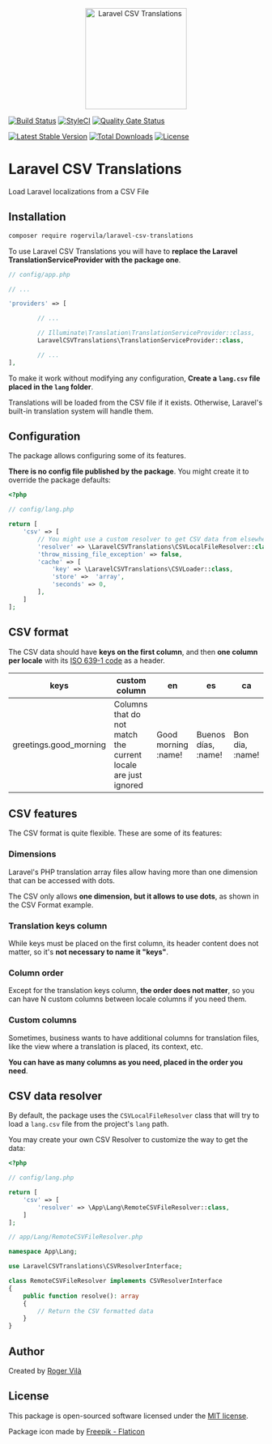 <p align="center"><img width="200" src="https://i.ibb.co/VmZYSSM/csv.png" alt="Laravel CSV Translations" /></p>

[![Build Status](https://github.com/rogervila/laravel-csv-translations/workflows/build/badge.svg)](https://github.com/rogervila/laravel-csv-translations/actions)
[![StyleCI](https://github.styleci.io/repos/211657121/shield?branch=main)](https://github.styleci.io/repos/211657121)
[![Quality Gate Status](https://sonarcloud.io/api/project_badges/measure?project=rogervila_laravel-csv-translations&metric=alert_status)](https://sonarcloud.io/dashboard?id=rogervila_laravel-csv-translations)

[![Latest Stable Version](https://poser.pugx.org/rogervila/laravel-csv-translations/v/stable)](https://packagist.org/packages/rogervila/laravel-csv-translations)
[![Total Downloads](https://poser.pugx.org/rogervila/laravel-csv-translations/downloads)](https://packagist.org/packages/rogervila/laravel-csv-translations)
[![License](https://poser.pugx.org/rogervila/laravel-csv-translations/license)](https://packagist.org/packages/rogervila/laravel-csv-translations)

# Laravel CSV Translations

Load Laravel localizations from a CSV File

## Installation

```sh
composer require rogervila/laravel-csv-translations
```

To use Laravel CSV Translations you will have to **replace the Laravel TranslationServiceProvider with the package one**.

```php
// config/app.php

// ...

'providers' => [

        // ...

        // Illuminate\Translation\TranslationServiceProvider::class,
        LaravelCSVTranslations\TranslationServiceProvider::class,

        // ...
],
```

To make it work without modifying any configuration, **Create a `lang.csv` file placed in the `lang` folder**.

Translations will be loaded from the CSV file if it exists. Otherwise, Laravel's built-in translation system will handle them.


## Configuration

The package allows configuring some of its features.

**There is no config file published by the package**. You might create it to override the package defaults:

```php
<?php

// config/lang.php

return [
    'csv' => [
        // You might use a custom resolver to get CSV data from elsewhere
        'resolver' => \LaravelCSVTranslations\CSVLocalFileResolver::class,
        'throw_missing_file_exception' => false,
        'cache' => [
            'key' => \LaravelCSVTranslations\CSVLoader::class,
            'store' =>  'array',
            'seconds' => 0,
        ],
    ]
];
```

## CSV format

The CSV data should have **keys on the first column**, and then **one column per locale** with its [ISO 639-1 code](https://en.wikipedia.org/wiki/List_of_ISO_639-1_codes) as a header.

| keys                   | custom column                                                 | en                  | es                  | ca              |
|------------------------|---------------------------------------------------------------|---------------------|---------------------|-----------------|
| greetings.good_morning | Columns that do not match the current locale are just ignored | Good morning :name! | Buenos días, :name! | Bon dia, :name! |


## CSV features

The CSV format is quite flexible. These are some of its features:


### Dimensions

Laravel's PHP translation array files allow having more than one dimension that can be accessed with dots.

The CSV only allows **one dimension, but it allows to use dots**, as shown in the CSV Format example.


### Translation keys column

While keys must be placed on the first column, its header content does not matter, so it's **not necessary to name it "keys"**.


### Column order

Except for the translation keys column, **the order does not matter**, so you can have N custom columns between locale columns if you need them.


### Custom columns

Sometimes, business wants to have additional columns for translation files, like the view where a translation is placed, its context, etc.

**You can have as many columns as you need, placed in the order you need**.


## CSV data resolver

By default, the package uses the `CSVLocalFileResolver` class that will try to load a `lang.csv` file from the project's `lang` path.

You may create your own CSV Resolver to customize the way to get the data:

```php
<?php

// config/lang.php

return [
    'csv' => [
        'resolver' => \App\Lang\RemoteCSVFileResolver::class,
    ]
];

// app/Lang/RemoteCSVFileResolver.php

namespace App\Lang;

use LaravelCSVTranslations\CSVResolverInterface;

class RemoteCSVFileResolver implements CSVResolverInterface
{
    public function resolve(): array
    {
        // Return the CSV formatted data
    }
}
```

## Author

Created by [Roger Vilà](https://rogervila.es)


## License

This package is open-sourced software licensed under the [MIT license](https://opensource.org/licenses/MIT).

Package icon made by <a href="https://www.flaticon.com/free-icons/csv">Freepik - Flaticon</a>
